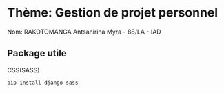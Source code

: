 # Thème: Gestion de projet personnel

Nom: RAKOTOMANGA Antsanirina Myra - 88/LA - IAD

## Package utile
CSS(SASS)

`pip install django-sass`